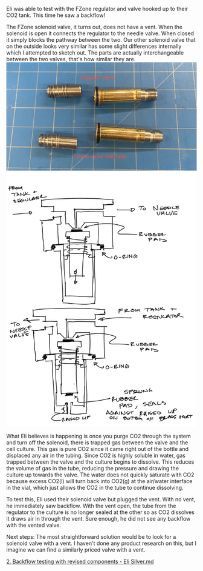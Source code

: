 Eli was able to test with the FZone regulator and valve hooked up to their CO2 tank. This time he saw a backflow! 

The FZone solenoid valve, it turns out, does not have a vent. When the solenoid is open it connects the regulator to the needle valve. When closed it simply blocks the pathway between the two. Our other solenoid valve that on the outside looks very similar has some slight differences internally which I attempted to sketch out. The parts are actually interchangeable between the two valves, that's how similar they are. 
![Valve internals](Media/Valve_internals.png)
![Sketches](Media/Sketches_107.png)

What Eli believes is happening is once you purge CO2 through the system and turn off the solenoid, there is trapped gas between the valve and the cell culture. This gas is pure CO2 since it came right out of the bottle and displaced any air in the tubing. Since CO2 is highly soluble in water, gas trapped between the valve and the culture begins to dissolve. This reduces the volume of gas in the tube, reducing the pressure and drawing the culture up towards the valve. The water does not quickly saturate with CO2 because excess CO2(l) will turn back into CO2(g) at the air/water interface in the vial, which just allows the CO2 in the tube to continue dissolving.

To test this, Eli used their solenoid valve but plugged the vent. With no vent, he immediately saw backflow. With the vent open, the tube from the regulator to the culture is no longer sealed at the other so as CO2 dissolves it draws air in through the vent. Sure enough, he did not see any backflow with the vented valve. 

Next steps: 
The most straightforward solution would be to look for a solenoid valve with a vent. I haven't done any product research on this, but I imagine we can find a similarly priced valve with a vent. 

[2. Backflow testing with revised components - Eli Silver.md](2.%20Backflow%20testing%20with%20revised%20components%20-%20Eli%20Silver.md)